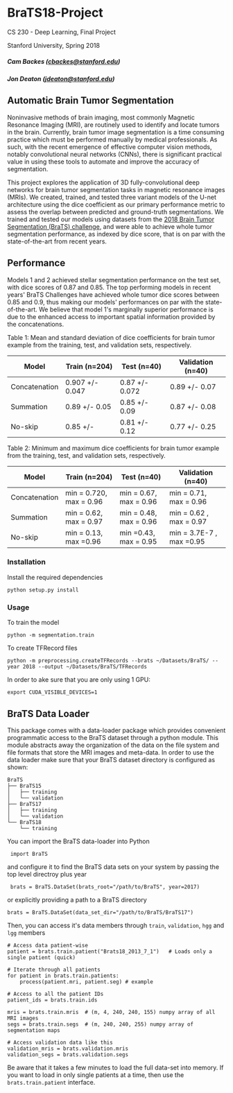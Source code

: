 # BraTS18-Project

CS 230 - Deep Learning, Final Project

Stanford University, Spring 2018

##### Cam Backes (cbackes@stanford.edu)
##### Jon Deaton (jdeaton@stanford.edu)

## Automatic Brain Tumor Segmentation
Noninvasive methods of brain imaging, most commonly Magnetic Resonance Imaging (MRI), are routinely used to identify and locate tumors in the brain. Currently, brain tumor image segmentation is a time consuming practice which must be performed manually by medical professionals. As such, with the recent emergence of effective computer vision methods, notably convolutional neural networks (CNNs), there is significant practical value in using these tools to automate and improve the accuracy of segmentation. 

This project explores the application of 3D fully-convolutional deep networks for brain tumor segmentation tasks in magnetic resonance images (MRIs). We created, trained, and tested three variant models of the U-net architecture using the dice coefficient as our primary performance metric to assess the overlap between predicted and ground-truth segmentations. We trained and tested our models using datasets from the [2018 Brain Tumor Segmentation (BraTS) challenge](https://www.med.upenn.edu/sbia/brats2018/data.html), and were able to achieve whole tumor segmentation performance, as indexed by dice score, that is on par with the state-of-the-art from recent years. 


## Performance

Models 1 and 2 achieved stellar segmentation performance on the test set, with dice scores of 0.87 and 0.85. The top performing models in recent years' BraTS Challenges have achieved whole tumor dice scores between 0.85 and 0.9, thus making our models' performances on par with the state-of-the-art. We believe that model 1's marginally superior performance is due to the enhanced access to important spatial information provided by the concatenations.


Table 1: Mean and standard deviation of dice coefficients for brain tumor example from the training, test, and validation sets, respectively.

| Model         | Train (n=204)   | Test (n=40)    | Validation (n=40)   |
|---------------|-----------------|----------------|---------------------|
| Concatenation | 0.907 +/- 0.047 | 0.87 +/- 0.072 | 0.89 +/- 0.07       |
| Summation     | 0.89 +/- 0.05   | 0.85 +/- 0.09  | 0.87 +/- 0.08       |
| No-skip       | 0.85 +/-        | 0.81 +/- 0.12  | 0.77 +/- 0.25       |


Table 2: Minimum and maximum dice coefficients for brain tumor example from the training, test, and validation sets, respectively.

| Model         | Train (n=204)               | Test (n=40)                | Validation (n=40)         |
|---------------|-----------------------------|----------------------------|---------------------------|
| Concatenation | min  = 0.720,  max  = 0.96  | min  = 0.67,  max  = 0.96  | min = 0.71, max = 0.96    |
| Summation     | min  = 0.62,  max  = 0.97   | min  = 0.48,  max  = 0.96  | min =  0.62 , max = 0.97  |
| No-skip       | min  = 0.13,  max  =0.96    | min  =0.43,  max  = 0.95   | min = 3.7E-7 , max =0.95  |


### Installation

Install the required dependencies

    python setup.py install

### Usage

To train the model

    python -m segmentation.train
    
To create TFRecord files

    python -m preprocessing.createTFRecords --brats ~/Datasets/BraTS/ --year 2018 --output ~/Datasets/BraTS/TFRecords

In order to ake sure that you are only using 1 GPU:
    
    export CUDA_VISIBLE_DEVICES=1


## BraTS Data Loader

This package comes with a data-loader package which provides convenient programmatic access to the BraTS dataset through a python module. This module abstracts away the organization of the data on the file system and file formats that store the MRI images and meta-data. In order to use the data loader make sure that your BraTS dataset directory is configured as shown:

    BraTS
    ├── BraTS15
    │   ├── training
    │   └── validation
    ├── BraTS17
    │   ├── training
    │   └── validation
    └── BraTS18
        └── training
 
 
 You can import the BraTS data-loader into Python
 
     import BraTS
 
 and configure it to find the BraTS data sets on your system by passing the top level directroy plus year
 
     brats = BraTS.DataSet(brats_root="/path/to/BraTS", year=2017)
 
 or explicitly providing a path to a BraTS directory
 
    brats = BraTS.DataSet(data_set_dir="/path/to/BraTS/BraTS17")
 
Then, you can access it's data members through `train`, `validation`, `hgg` and `lgg` members
 
    # Access data patient-wise
    patient = brats.train.patient("Brats18_2013_7_1")   # Loads only a single patient (quick)
    
    # Iterate through all patients
    for patient in brats.train.patients:
        process(patient.mri, patient.seg) # example
       
    # Access to all the patient IDs
    patient_ids = brats.train.ids
 
    mris = brats.train.mris  # (m, 4, 240, 240, 155) numpy array of all MRI images
    segs = brats.train.segs  # (m, 240, 240, 255) numpy array of segmentation maps
    
    # Access validation data like this
    validation_mris = brats.validation.mris
    validation_segs = brats.validation.segs
     
 Be aware that it takes a few minutes to load the full data-set into memory. If you want to load
 in only single patients at a time, then use the `brats.train.patient` interface.
 
